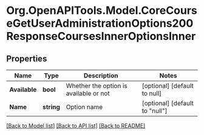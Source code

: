 # Org.OpenAPITools.Model.CoreCourseGetUserAdministrationOptions200ResponseCoursesInnerOptionsInner

## Properties

Name | Type | Description | Notes
------------ | ------------- | ------------- | -------------
**Available** | **bool** | Whether the option is available or not | [optional] [default to null]
**Name** | **string** | Option name | [optional] [default to "null"]

[[Back to Model list]](../README.md#documentation-for-models) [[Back to API list]](../README.md#documentation-for-api-endpoints) [[Back to README]](../README.md)

